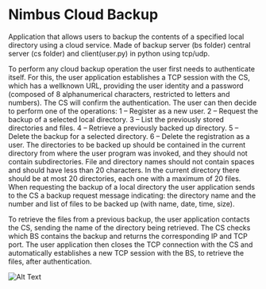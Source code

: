 # Nimbus Cloud Backup
Application that allows users
to backup the contents of a specified local directory using a cloud service.
Made of backup server (bs folder) central server (cs folder) and client(user.py) in python using tcp/udp.

To perform any cloud backup operation the user first needs to authenticate itself. For
this, the user application establishes a TCP session with the CS, which has a wellknown URL, providing the user identity
and a password (composed of 8 alphanumerical characters, restricted to letters and
numbers). The CS will confirm the authentication.
The user can then decide to perform one of the operations:
1 – Register as a new user.
2 – Request the backup of a selected local directory.
3 – List the previously stored directories and files.
4 – Retrieve a previously backed up directory.
5 – Delete the backup for a selected directory.
6 – Delete the registration as a user.
The directories to be backed up should be contained in the current directory from where
the user program was invoked, and they should not contain subdirectories. File and
directory names should not contain spaces and should have less than 20 characters. In
the current directory there should be at most 20 directories, each one with a maximum
of 20 files.
When requesting the backup of a local directory the user application sends to the CS a
backup request message indicating: the directory name and the number and list of files
to be backed up (with name, date, time, size).

To retrieve the files from a previous backup, the user application contacts the CS,
sending the name of the directory being retrieved. The CS checks which BS contains the
backup and returns the corresponding IP and TCP port. The user application then closes
the TCP connection with the CS and automatically establishes a new TCP session with
the BS, to retrieve the files, after authentication.

![Alt Text](https://i.ibb.co/m5LBt8q/image-2019-07-03-20-00-05.png)

